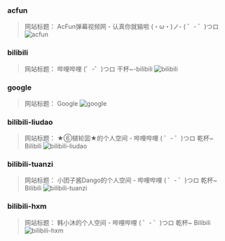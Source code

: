 ### acfun
> 网站标题： AcFun弹幕视频网 - 认真你就输啦 (・ω・)ノ- ( ゜- ゜)つロ
![acfun](./acfun.jpg)

### bilibili
> 网站标题： 哔哩哔哩 (゜-゜)つロ 干杯~-bilibili
![bilibili](./bilibili.jpg)

### google
> 网站标题： Google
![google](./google.jpg)

### bilibili-liudao
> 网站标题： ★⑥檤轮囬★的个人空间 - 哔哩哔哩 ( ゜- ゜)つロ 乾杯~ Bilibili
![bilibili-liudao](./bilibili-liudao.jpg)

### bilibili-tuanzi
> 网站标题： 小团子酱Dango的个人空间 - 哔哩哔哩 ( ゜- ゜)つロ 乾杯~ Bilibili
![bilibili-tuanzi](./bilibili-tuanzi.jpg)

### bilibili-hxm
> 网站标题： 韩小沐的个人空间 - 哔哩哔哩 ( ゜- ゜)つロ 乾杯~ Bilibili
![bilibili-hxm](./bilibili-hxm.jpg)

